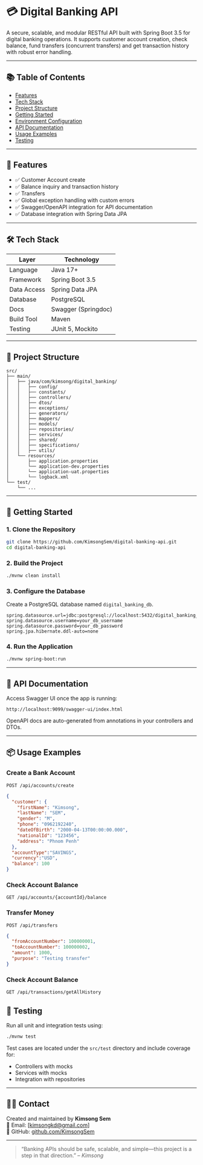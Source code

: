 # 💳 Digital Banking API

A secure, scalable, and modular RESTful API built with Spring Boot 3.5 for digital banking operations. It supports customer account creation, check balance, fund transfers (concurrent transfers) and get transaction history with robust error handling.

---

## 📚 Table of Contents

- [Features](#-features)
- [Tech Stack](#-tech-stack)
- [Project Structure](#-project-structure)
- [Getting Started](#-getting-started)
- [Environment Configuration](#-environment-configuration)
- [API Documentation](#-api-documentation)
- [Usage Examples](#-usage-examples)
- [Testing](#-testing)

---

## 🚀 Features

- ✅ Customer Account create  
- ✅ Balance inquiry and transaction history  
- ✅ Transfers  
- ✅ Global exception handling with custom errors  
- ✅ Swagger/OpenAPI integration for API documentation  
- ✅ Database integration with Spring Data JPA

---

## 🛠 Tech Stack

| Layer           | Technology                |
|----------------|---------------------------|
| Language        | Java 17+                  |
| Framework       | Spring Boot 3.5           |
| Data Access     | Spring Data JPA           |
| Database        | PostgreSQL                |
| Docs            | Swagger (Springdoc)       |
| Build Tool      | Maven                     |
| Testing         | JUnit 5, Mockito          |

---

## 📁 Project Structure

```
src/
├── main/
│   ├── java/com/kimsong/digital_banking/
│   │   ├── config/
│   │   ├── constants/
│   │   ├── controllers/
│   │   ├── dtos/
│   │   ├── exceptions/
│   │   ├── generators/
│   │   ├── mappers/
│   │   ├── models/
│   │   ├── repositories/
│   │   ├── services/
│   │   ├── shared/
│   │   ├── specifications/
│   │   ├── utils/
│   └── resources/
│       ├── application.properties
│       └── application-dev.properties
│       └── application-uat.properties
│       └── logback.xml
└── test/
    └── ...
```

---

## 🧰 Getting Started

### 1. Clone the Repository

```bash
git clone https://github.com/KimsongSem/digital-banking-api.git
cd digital-banking-api
```

### 2. Build the Project

```bash
./mvnw clean install
```

### 3. Configure the Database

Create a PostgreSQL database named `digital_banking_db`.

```properties
spring.datasource.url=jdbc:postgresql://localhost:5432/digital_banking_db
spring.datasource.username=your_db_username
spring.datasource.password=your_db_password
spring.jpa.hibernate.ddl-auto=none
```

### 4. Run the Application

```bash
./mvnw spring-boot:run
```

---

## 📄 API Documentation

Access Swagger UI once the app is running:

```
http://localhost:9099/swagger-ui/index.html
```

OpenAPI docs are auto-generated from annotations in your controllers and DTOs.

---

## 📦 Usage Examples

### Create a Bank Account

`POST /api/accounts/create`

```json
{
  "customer": {
    "firstName": "Kimsong",
    "lastName": "SEM",
    "gender": "M",
    "phone": "0962192240",
    "dateOfBirth": "2000-04-13T00:00:00.000",
    "nationalId": "123456",
    "address": "Phnom Penh"
  },
  "accountType":"SAVINGS",
  "currency":"USD",
  "balance": 100
}
```

### Check Account Balance

`GET /api/accounts/{accountId}/balance`

### Transfer Money

`POST /api/transfers`

```json
{
  "fromAccountNumber": 100000001,
  "toAccountNumber": 100000002,
  "amount": 1000,
  "purpose": "Testing transfer"
}
```

### Check Account Balance

`GET /api/transactions/getAllHistory`

## 🧪 Testing

Run all unit and integration tests using:

```bash
./mvnw test
```

Test cases are located under the `src/test` directory and include coverage for:

- Controllers with mocks
- Services with mocks
- Integration with repositories
---

## 🙋‍♂️ Contact

Created and maintained by **Kimsong Sem**  
📧 Email: [kimsongkd@gmail.com]  
🔗 GitHub: [github.com/KimsongSem](https://github.com/KimsongSem)

---

> “Banking APIs should be safe, scalable, and simple—this project is a step in that direction.” – _Kimsong_
